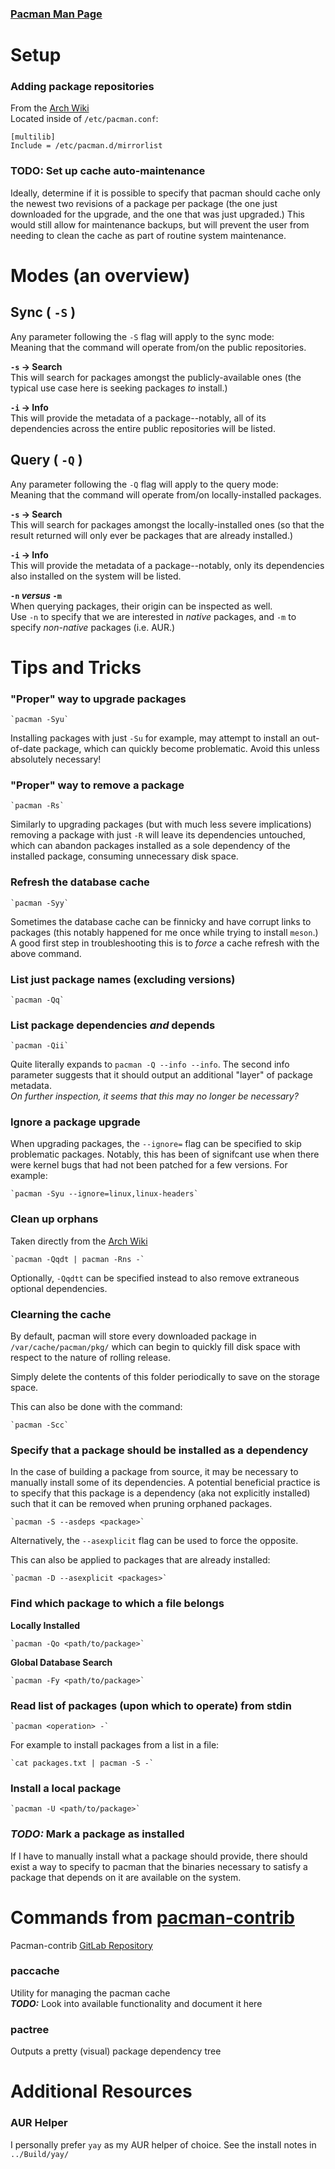 ### [Pacman Man Page](https://man.archlinux.org/man/pacman.8)

# Setup
### Adding package repositories
From the [Arch Wiki](https://wiki.archlinux.org/title/Official_repositories#multilib)  
Located inside of `/etc/pacman.conf`:  
```
[multilib]
Include = /etc/pacman.d/mirrorlist
```

### **TODO:** Set up cache auto-maintenance
Ideally, determine if it is possible to specify that pacman should cache only the newest two revisions of a package per package (the one just downloaded for the upgrade, and the one that was just upgraded.) This would still allow for maintenance backups, but will prevent the user from needing to clean the cache as part of routine system maintenance.  

# Modes (an overview)
## Sync ( `-S` )
Any parameter following the `-S` flag will apply to the sync mode:  
Meaning that the command will operate from/on the public repositories.  

**`-s` -> Search**  
This will search for packages amongst the publicly-available ones (the typical use case here is seeking packages _to_ install.)  

**`-i` -> Info**  
This will provide the metadata of a package--notably, all of its dependencies across the entire public repositories will be listed.  

## Query ( `-Q` )
Any parameter following the `-Q` flag will apply to the query mode:  
Meaning that the command will operate from/on locally-installed packages. 

**`-s` -> Search**  
This will search for packages amongst the locally-installed ones (so that the result returned will only ever be packages that are already installed.)  

**`-i` -> Info**  
This will provide the metadata of a package--notably, only its dependencies also installed on the system will be listed.  

**`-n` _versus_ `-m`**  
When querying packages, their origin can be inspected as well.  
Use `-n` to specify that we are interested in _native_ packages, and `-m` to specify _non-native_ packages (i.e. AUR.)  

# Tips and Tricks
### "Proper" way to upgrade packages
	`pacman -Syu`

Installing packages with just `-Su` for example, may attempt to install an out-of-date package, which can quickly become problematic. Avoid this unless absolutely necessary!  

### "Proper" way to remove a package
	`pacman -Rs`

Similarly to upgrading packages (but with much less severe implications) removing a package with just `-R` will leave its dependencies untouched, which can abandon packages installed as a sole dependency of the installed package, consuming unnecessary disk space.  

### Refresh the database cache
	`pacman -Syy`

Sometimes the database cache can be finnicky and have corrupt links to packages (this notably happened for me once while trying to install `meson`.) A good first step in troubleshooting this is to _force_ a cache refresh with the above command.  

### List just package names (excluding versions)
	`pacman -Qq`

### List package dependencies *and* depends
	`pacman -Qii`

Quite literally expands to `pacman -Q --info --info`. The second info parameter suggests that it should output an additional "layer" of package metadata.  
_On further inspection, it seems that this may no longer be necessary?_  

### Ignore a package upgrade
When upgrading packages, the `--ignore=` flag can be specified to skip problematic packages. Notably, this has been of signifcant use when there were kernel bugs that had not been patched for a few versions. For example:  

	`pacman -Syu --ignore=linux,linux-headers`

### Clean up orphans
Taken directly from the [Arch Wiki](https://wiki.archlinux.org/title/Pacman/Tips_and_tricks#Removing_unused_packages_(orphans))  

	`pacman -Qqdt | pacman -Rns -`

Optionally, `-Qqdtt` can be specified instead to also remove extraneous optional dependencies.

### Clearning the cache
By default, pacman will store every downloaded package in `/var/cache/pacman/pkg/` which can begin to quickly fill disk space with respect to the nature of rolling release.  

Simply delete the contents of this folder periodically to save on the storage space.  

This can also be done with the command:

	`pacman -Scc`

### Specify that a package should be installed as a dependency
In the case of building a package from source, it may be necessary to manually install some of its dependencies. A potential beneficial practice is to specify that this package is a dependency (aka not explicitly installed) such that it can be removed when pruning orphaned packages.  

	`pacman -S --asdeps <package>`
	
Alternatively, the `--asexplicit` flag can be used to force the opposite.  

This can also be applied to packages that are already installed:

	`pacman -D --asexplicit <packages>`

### Find which package to which a file belongs
**Locally Installed**  

	`pacman -Qo <path/to/package>`

**Global Database Search**  

	`pacman -Fy <path/to/package>`

### Read list of packages (upon which to operate) from stdin
	`pacman <operation> -`

For example to install packages from a list in a file:  

	`cat packages.txt | pacman -S -`

### Install a local package
	`pacman -U <path/to/package>`

### _**TODO:**_ Mark a package as installed
If I have to manually install what a package should provide, there should exist a way to specify to pacman that the binaries necessary to satisfy a package that depends on it are available on the system.  

# Commands from [pacman-contrib](https://archlinux.org/packages/extra/x86_64/pacman-contrib/)
Pacman-contrib [GitLab Repository](https://gitlab.archlinux.org/pacman/pacman-contrib)  

### paccache
Utility for managing the pacman cache  
_**TODO:**_ Look into available functionality and document it here  

### pactree
Outputs a pretty (visual) package dependency tree

# Additional Resources
### AUR Helper
I personally prefer `yay` as my AUR helper of choice. See the install notes in `../Build/yay/`  
